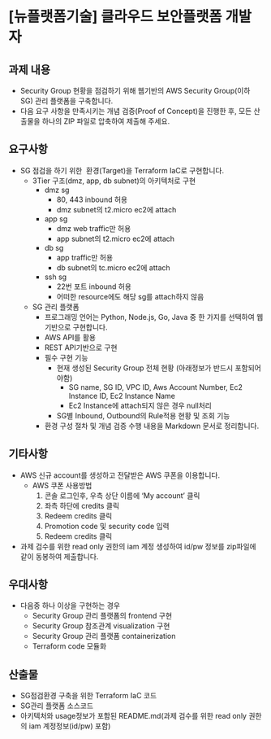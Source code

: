 # [뉴플랫폼기술] 클라우드 보안플랫폼 개발자

## 과제 내용
- Security Group 현황을 점검하기 위해 웹기반의 AWS Security Group(이하 SG) 관리 플랫폼을 구축합니다.
- 다음 요구 사항을 만족시키는 개념 검증(Proof of Concept)을 진행한 후, 모든 산출물을 하나의 ZIP 파일로 압축하여 제출해 주세요.

## 요구사항
- SG 점검을 하기 위한  환경(Target)을 Terraform IaC로 구현합니다.
  - 3Tier 구조(dmz, app, db subnet)의 아키텍처로 구현
    - dmz sg
      - 80, 443 inbound 허용
      - dmz subnet의 t2.micro ec2에 attach
    - app sg
      - dmz web traffic만 허용
      - app subnet의 t2.micro ec2에 attach 
    - db sg
      - app traffic만 허용
      - db subnet의 tc.micro ec2에 attach
    - ssh sg
      - 22번 포트 inbound 허용
      - 어떠한 resource에도 해당 sg를 attach하지 않음
  - SG 관리 플랫폼 
    - 프로그래밍 언어는 Python, Node.js, Go, Java 중 한 가지를 선택하여 웹기반으로 구현합니다.
    - AWS API를 활용 
    - REST API기반으로 구현
    - 필수 구현 기능
      - 현재 생성된 Security Group 전체 현황 (아래정보가 반드시 포함되어야함)
        - SG name, SG ID, VPC ID, Aws Account Number, Ec2 Instance ID, Ec2 Instance Name
        - Ec2 Instance에 attach되지 않은 경우 null처리
      - SG별 Inbound, Outbound의 Rule적용 현황 및 조회 기능
    - 환경 구성 절차 및 개념 검증 수행 내용을 Markdown 문서로 정리합니다.
 
## 기타사항
- AWS 신규 account를 생성하고 전달받은 AWS 쿠폰을 이용합니다.
  - AWS 쿠폰 사용방법
    1. 콘솔 로그인후, 우측 상단 이름에 ‘My account’ 클릭
    2. 좌측 하단에 credits 클릭
    3. Redeem credits 클릭
    4. Promotion code 및 security code 입력
    5. Redeem credits 클릭
- 과제 검수를 위한 read only 권한의 iam 계정 생성하여 id/pw 정보를 zip파일에 같이 동봉하여 제출합니다.
## 우대사항
- 다음중 하나 이상을 구현하는 경우
  - Security Group 관리 플랫폼의 frontend 구현
  - Security Group 참조관계 visualization 구현
  - Security Group 관리 플랫폼 containerization
  - Terraform code 모듈화

## 산출물
  - SG점검환경 구축을 위한 Terraform IaC 코드
  - SG관리 플랫폼 소스코드
  - 아키텍처와 usage정보가 포함된 README.md(과제 검수를 위한 read only 권한의 iam 계정정보(id/pw) 포함)
